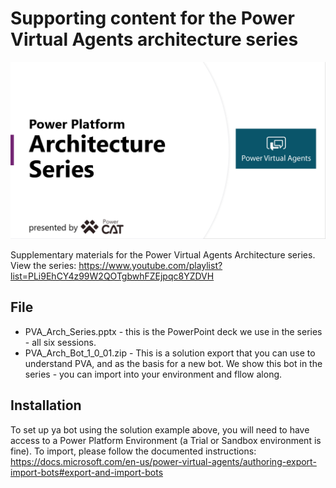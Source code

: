 # Supporting content for the Power Virtual Agents architecture series

<img src="img/PVA_Arch_Title.png" width="797" alt="Architecture series title page">

Supplementary materials for the Power Virtual Agents Architecture series. View the series: https://www.youtube.com/playlist?list=PLi9EhCY4z99W2QOTgbwhFZEjpqc8YZDVH

## File

- PVA_Arch_Series.pptx - this is the PowerPoint deck we use in the series - all six sessions.
- PVA_Arch_Bot_1_0_01.zip - This is a solution export that you can use to understand PVA, and as the basis for a new bot. We show this bot in the series - you can import into your environment and fllow along.

## Installation

To set up ya bot using the solution example above, you will need to have access to a Power Platform Environment (a Trial or Sandbox environment is fine). To import, please follow the documented instructions: https://docs.microsoft.com/en-us/power-virtual-agents/authoring-export-import-bots#export-and-import-bots